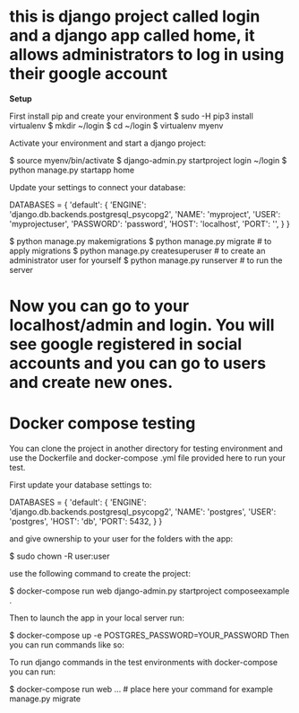 # this is django project called login and a django app called home, it allows administrators to log in using their google account

**Setup**

First install pip and create your environment
$ sudo -H pip3 install virtualenv
$ mkdir ~/login
$ cd ~/login
$ virtualenv myenv

Activate your environment and start a django project:

$ source myenv/bin/activate
$ django-admin.py startproject login ~/login
$ python manage.py startapp home

Update your settings to connect your database:

DATABASES = {
    'default': {
        'ENGINE': 'django.db.backends.postgresql_psycopg2',
        'NAME': 'myproject',
        'USER': 'myprojectuser',
        'PASSWORD': 'password',
        'HOST': 'localhost',
        'PORT': '',
    }
}

$ python manage.py makemigrations
$ python manage.py migrate # to apply migrations
$ python manage.py createsuperuser # to create an administrator user for yourself
$ python manage.py runserver # to run the server

# Now you can go to your localhost/admin and login. You will see google registered in social accounts and you can go to users and create new ones.

# Docker compose testing

You can clone the project in another directory for testing environment and use the Dockerfile and  docker-compose .yml file provided here to run your test.

First update your database settings to:


DATABASES = {
    'default': {
        'ENGINE': 'django.db.backends.postgresql_psycopg2',
        'NAME': 'postgres',
        'USER': 'postgres',
        'HOST': 'db',
        'PORT': 5432,
    }
}

and give ownership to your user for the folders with the app:

$ sudo chown -R user:user

use the following command to create the project:

$ docker-compose run web django-admin.py startproject composeexample .

Then to launch the app in your local server run:

$ docker-compose up -e POSTGRES_PASSWORD=YOUR_PASSWORD
Then you can run commands like so:

To run django commands in the test environments with docker-compose you can run:

$ docker-compose run web ... # place here your command for example manage.py migrate



